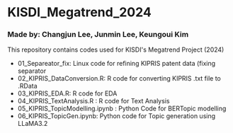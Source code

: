 # KISDI_Megatrend_2024
### Made by: Changjun Lee, Junmin Lee, Keungoui Kim
This repository contains codes used for KISDI's Megatrend Project (2024)



- 01_Separeator_fix: Linux code for refining KIPRIS patent data (fixing separator
- 02_KIPRIS_DataConversion.R: R code for converting KIPRIS .txt file to .RData
- 03_KIPRIS_EDA.R: R code for EDA
- 04_KIPRIS_TextAnalysis.R : R code for Text Analysis
- 05_KIPRIS_TopicModelling.ipynb : Python Code for BERTopic modelling
- 06_KIPRIS_TopicGen.ipynb: Python code for Topic generation using LLaMA3.2
